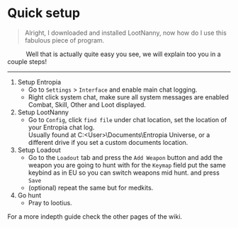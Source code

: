 # Quick setup
> Alright, I downloaded and installed LootNanny, now how do I use this fabulous piece of program.

&emsp;&emsp;&emsp;Well that is actually quite easy you see, we will explain too you in a couple steps!
***
1. Setup Entropia  
   * Go to `Settings` > `Interface` and enable main chat logging.
   * Right click system chat, make sure all system messages are enabled  
     Combat, Skill, Other and Loot displayed.
2. Setup LootNanny  
   * Go to `Config`, click `find file` under chat location, 
     set the location of your Entropia chat log.  
     Usually found at C:\<User>\Documents\Entropia Universe, 
     or a different drive if you set a custom documents location.
3. Setup Loadout  
   *  Go to the `Loadout` tab and press the `Add Weapon` button and add the weapon you are going to hunt with for the `Keymap` field put the same keybind as in EU so you can switch weapons mid hunt. and press `Save`
   * (optional) repeat the same but for medkits.
4. Go hunt  
   * Pray to lootius.

For a more indepth guide check the other pages of the wiki.